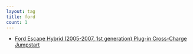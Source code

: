 ```yaml
---
layout: tag
title: ford
count: 1
---
```


- [Ford Escape Hybrid (2005-2007, 1st generation) Plug-in Cross-Charge Jumpstart](https://ansonliu.com/2024/03/1st-gen-ford-escape-hybrid-plug-in-manual-jumpstart/)
